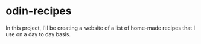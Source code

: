 # odin-recipes
In this project, I'll be creating a website of a list of home-made recipes that I use on a day to day basis.
